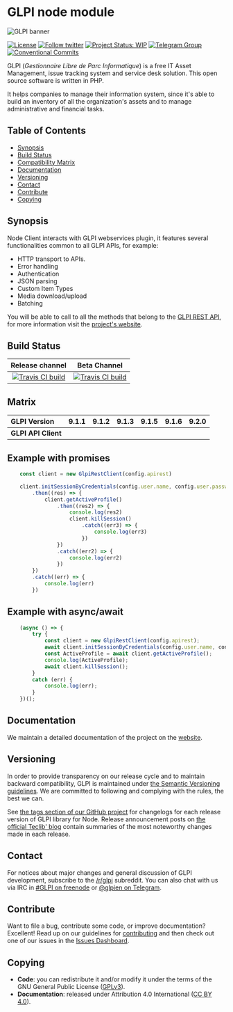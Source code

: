 # GLPI node module

![GLPI banner](https://user-images.githubusercontent.com/29282308/31666160-8ad74b1a-b34b-11e7-839b-043255af4f58.png)

[![License](https://img.shields.io/github/license/glpi-project/node-module-glpi.svg?&label=License)](https://github.com/glpi-project/node-module-glpi/blob/develop/LICENSE.md)
[![Follow twitter](https://img.shields.io/twitter/follow/GLPI_PROJECT.svg?style=social&label=Twitter&style=flat-square)](https://twitter.com/GLPI_PROJECT)
[![Project Status: WIP](http://www.repostatus.org/badges/latest/wip.svg)](http://www.repostatus.org/)
[![Telegram Group](https://img.shields.io/badge/Telegram-Group-blue.svg)](https://t.me/glpien)
[![Conventional Commits](https://img.shields.io/badge/Conventional%20Commits-1.0.0-yellow.svg)](https://conventionalcommits.org)

GLPI (_Gestionnaire Libre de Parc Informatique_) is a free IT Asset Management, issue tracking system and service desk solution. This open source software is written in PHP.

It helps companies to manage their information system, since it's able to build an inventory of all the organization's assets and to manage administrative and financial tasks.

## Table of Contents

* [Synopsis](#synopsis)
* [Build Status](#build-status)
* [Compatibility Matrix](#matrix)
* [Documentation](#documentation)
* [Versioning](#versioning)
* [Contact](#contact)
* [Contribute](#contribute)
* [Copying](#copying)

## Synopsis

Node Client interacts with GLPI webservices plugin, it features several functionalities common to all GLPI APIs, for example:

* HTTP transport to APIs.
* Error handling
* Authentication
* JSON parsing
* Custom Item Types
* Media download/upload
* Batching

You will be able to call to all the methods that belong to the [GLPI REST API](https://github.com/glpi-project/glpi/blob/master/apirest.md), for more information visit the [project's website](https://glpi-project.github.io/node-module-glpi/).

## Build Status

|**Release channel**|Beta Channel|
|:---:|:---:|
|[![Travis CI build](https://api.travis-ci.org/glpi-project/node-module-glpi.svg?branch=master)](https://travis-ci.org/glpi-project/node-module-glpi)|[![Travis CI build](https://api.travis-ci.org/glpi-project/node-module-glpi.svg?branch=develop)](https://travis-ci.org/glpi-project/node-module-glpi)|

## Matrix

|**GLPI Version**|9.1.1|9.1.2|9.1.3|9.1.5|9.1.6|9.2.0|
|:----|----|----|----|---|---|---|
|**GLPI API Client**|||||||

## Example with promises

``` js
    const client = new GlpiRestClient(config.apirest)

    client.initSessionByCredentials(config.user.name, config.user.password, config.appToken)
        .then((res) => {
            client.getActiveProfile()
                .then((res2) => {
                    console.log(res2)
                    client.killSession()
                        .catch((err3) => {
                            console.log(err3)
                        })
                })
                .catch((err2) => {
                    console.log(err2)
                })
        })
        .catch((err) => {
            console.log(err)
        })
```

## Example with async/await

``` js
    (async () => {
        try {
            const client = new GlpiRestClient(config.apirest);
            await client.initSessionByCredentials(config.user.name, config.user.password, config.appToken);
            const ActiveProfile = await client.getActiveProfile();
            console.log(ActiveProfile);
            await client.killSession();
        }
        catch (err) {
            console.log(err);
        }
    })();
```

## Documentation

We maintain a detailed documentation of the project on the [website](https://glpi-project.github.io/node-module-glpi/).

## Versioning

In order to provide transparency on our release cycle and to maintain backward compatibility, GLPI is maintained under [the Semantic Versioning guidelines](http://semver.org/). We are committed to following and complying with the rules, the best we can.

See [the tags section of our GitHub project](https://github.com/glpi-project/node-module-glpi/tags) for changelogs for each release version of GLPI library for Node. Release announcement posts on [the official Teclib' blog](http://www.teclib-edition.com/en/communities/blog-posts/) contain summaries of the most noteworthy changes made in each release.

## Contact

For notices about major changes and general discussion of GLPI development, subscribe to the [/r/glpi](http://www.reddit.com/r/glpi) subreddit.
You can also chat with us via IRC in [#GLPI on freenode](http://webchat.freenode.net/?channels=GLPI) or [@glpien on Telegram](https://t.me/glpien).

## Contribute

Want to file a bug, contribute some code, or improve documentation? Excellent! Read up on our
guidelines for [contributing](./CONTRIBUTING.md) and then check out one of our issues in the [Issues Dashboard](https://github.com/glpi-project/node-module-glpi/issues).

## Copying

* **Code**: you can redistribute it and/or modify
    it under the terms of the GNU General Public License ([GPLv3](https://www.gnu.org/licenses/gpl-3.0.en.html)).
* **Documentation**: released under Attribution 4.0 International ([CC BY 4.0](https://creativecommons.org/licenses/by/4.0/)).
